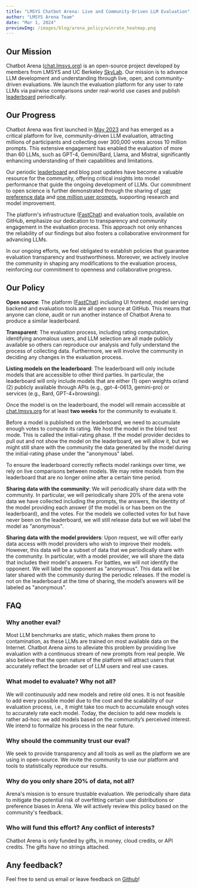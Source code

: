 ```yaml
---
title: "LMSYS Chatbot Arena: Live and Community-Driven LLM Evaluation"
author: "LMSYS Arena Team"
date: "Mar 1, 2024"
previewImg: /images/blog/arena_policy/winrate_heatmap.png
---
```


## Our Mission

Chatbot Arena ([chat.lmsys.org](https://chat.lmsys.org)) is an open-source project developed by members from LMSYS and UC Berkeley [SkyLab](https://sky.cs.berkeley.edu/). Our mission is to advance LLM development and understanding through live, open, and community-driven evaluations. We launch the evaluation platform for any user to rate LLMs via pairwise comparisons under real-world use cases and publish [leaderboard](https://huggingface.co/spaces/lmsys/chatbot-arena-leaderboard) periodically.


## Our Progress

Chatbot Arena was first launched in [May 2023](https://lmsys.org/blog/2023-05-03-arena/) and has emerged as a critical platform for live, community-driven LLM evaluation, attracting millions of participants and collecting over 300,000 votes across 10 million prompts. This extensive engagement has enabled the evaluation of more than 60 LLMs, such as GPT-4, Gemini/Bard, Llama, and Mistral, significantly enhancing understanding of their capabilities and limitations.

Our periodic [leaderboard](https://huggingface.co/spaces/lmsys/chatbot-arena-leaderboard) and blog post updates have become a valuable resource for the community, offering critical insights into model performance that guide the ongoing development of LLMs. Our commitment to open science is further demonstrated through the sharing of [user preference data](https://huggingface.co/datasets/lmsys/chatbot_arena_conversations) and [one million user prompts](https://huggingface.co/datasets/lmsys/lmsys-chat-1m), supporting research and model improvement.

The platform's infrastructure ([FastChat](https://github.com/lm-sys/FastChat)) and evaluation tools, available on GitHub, emphasize our dedication to transparency and community engagement in the evaluation process. This approach not only enhances the reliability of our findings but also fosters a collaborative environment for advancing LLMs.

In our ongoing efforts, we feel obligated to establish policies that guarantee evaluation transparency and trustworthiness. Moreover, we actively involve the community in shaping any modifications to the evaluation process, reinforcing our commitment to openness and collaborative progress.

## Our Policy

**Open source**: The platform ([FastChat](https://github.com/lm-sys/FastChat)) including UI frontend, model serving backend and evaluation tools are all open source at GitHub.  This means that anyone can clone, audit or run another instance of Chatbot Arena to produce a similar leaderboard.

**Transparent**: The evaluation process, including rating computation, identifying anomalous users, and LLM selection are all made publicly available so others can reproduce our analysis and fully understand the process of collecting data. Furthermore, we will involve the community in deciding any changes in the evaluation process.

**Listing models on the leaderboard**: The leaderboard will only include models that are accessible to other third parties. In particular, the leaderboard will only include models that are either (1) open weights or/and (2) publicly available through APIs (e.g., gpt-4-0613, gemini-pro) or services (e.g., Bard, GPT-4+browsing).

Once the model is on the leaderboard, the model will remain accessible at [chat.lmsys.org](https://chat.lmsys.org) for at least **two weeks** for the community to evaluate it.

Before a model is published on the leaderboard, we need to accumulate enough votes to compute its rating. We host the model in the blind test mode. This is called the initial-rating phase. If the model provider decides to pull out and not show the model on the leaderboard, we will allow it, but we might still share with the community the data generated by the model during the initial-rating phase under the "anonymous" label.

To ensure the leaderboard correctly reflects model rankings over time, we rely on live comparisons between models. We may retire models from the leaderboard that are no longer online after a certain time period.


**Sharing data with the community**: We will periodically share data with the community. In particular, we will periodically share 20% of the arena vote data we have collected including the prompts, the answers, the identity of the model providing each answer (if the model is or has been on the leaderboard), and the votes. For the models we collected votes for but have never been on the leaderboard, we will still release data but we will label the model as "anonymous".

**Sharing data with the model providers**: Upon request, we will offer early data access with model providers who wish to improve their models. However, this data will be a subset of data that we periodically share with the community. In particular, with a model provider, we will share the data that includes their model's answers. For battles, we will not identify the opponent. We will label the opponent as "anonymous". This data will be later shared with the community during the periodic releases. If the model is not on the leaderboard at the time of sharing, the model’s answers will be labeled as "anonymous".

## FAQ

### Why another eval?
Most LLM benchmarks are static, which makes them prone to contamination, as these LLMs are trained on most available data on the Internet. Chatbot Arena aims to alleviate this problem by providing live evaluation with a continuous stream of new prompts from real people. We also believe that the open nature of the platform will attract users that accurately reflect the broader set of LLM users and real use cases.

### What model to evaluate? Why not all?
We will continuously add new models and retire old ones. It is not feasible to add every possible model due to the cost and the scalability of our evaluation process, i.e., it might take too much to accumulate enough votes to accurately rate each model. Today, the decision to add new models is rather ad-hoc: we add models based on the community’s perceived interest. We intend to formalize his process in the near future.

### Why should the community trust our eval?
We seek to provide transparency and all tools as well as the platform we are using in open-source. We invite the community to use our platform and tools to statistically reproduce our results.

### Why do you only share 20% of data, not all?
Arena's mission is to ensure trustable evaluation. We periodically share data to mitigate the potential risk of overfitting certain user distributions or preference biases in Arena. We will actively review this policy based on the community's feedback.

### Who will fund this effort? Any conflict of interests?
Chatbot Arena is only funded by gifts, in money, cloud credits, or API credits. The gifts have no strings attached.

## Any feedback?
Feel free to send us email or leave feedback on [Github](https://github.com/lm-sys/FastChat/issues)!
